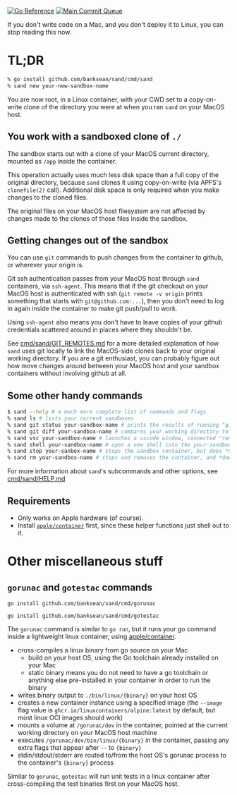 [![Go Reference](https://pkg.go.dev/badge/github.com/banksean/sand.svg)](https://pkg.go.dev/github.com/banksean/sand) 
[![Main Commit Queue](https://github.com/banksean/sand/actions/workflows/queue-main.yml/badge.svg)](https://github.com/banksean/sand/actions/workflows/queue-main.yml)

If you don't write code on a Mac, and you don't deploy it to Linux, you can stop reading this now.

# TL;DR

```sh
% go install github.com/banksean/sand/cmd/sand
% sand new your-new-sandbox-name
```

You are now root, in a Linux container, with your CWD set to a copy-on-write clone of the directory you were at when you ran `sand` on your MacOS host. 

## You work with a sandboxed clone of `./`
The sandbox starts out with a clone of your MacOS current directory, mounted as `/app` inside the container. 

This operation actually uses much less disk space than a full copy of the original directory, because `sand` clones it using copy-on-write (via APFS's `clonefile(2)` call). Additional disk space is only required when you make changes to the cloned files.

The original files on your MacOS host filesystem are not affected by changes made to the clones of those files inside the sandbox.

## Getting changes out of the sandbox

You can use `git` commands to push changes from the container to github, or wherever your origin is. 

Git ssh authentication passes from your MacOS host through `sand` containers, via `ssh-agent`. This means that if the git checkout on your MacOS host is authenticated with ssh (`git remote -v origin` prints something that starts with `git@github.com:...`), then you don't need to log in again inside the container to make git push/pull to work.  

Using `ssh-agent` also means you don't have to leave copies of your github credentials scattered around in places where they shouldn't be.

See [cmd/sand/GIT_REMOTES.md](cmd/sand/GIT_REMOTES.md) for a more detailed explanation of how `sand` uses git locally to link the MacOS-side clones back to your original working directory.  If you are a git enthusiast, you can probably figure out how move changes around between your MacOS host and your sandbox containers without involving github at all.

## Some other handy commands

```sh
$ sand --help # a much more complete list of commands and flags
% sand ls # lists your current sandboxes
% sand git status your-sandbox-name # prints the results of running "git status" in the sandbox's working directory
% sand git diff your-sandbox-name # compares your working directory to the sandbox's clone of your working directory
% sand vsc your-sandbox-name # launches a vscode window, connected "remotely" to your-sandbox-name
% sand shell your-sandbox-name # open a new shell into the your-sandbox-name's container
% sand stop your-sanbox-name # stops the sandbox container, but does *not* delete its filesystem
% sand rm your-sandbox-name # stops and removes the container, and *does* remove the sandbox's filesystem.
```

For more information about `sand`'s subcommands and other options, see [cmd/sand/HELP.md](./cmd/sand/HELP.md)

## Requirements
- Only works on Apple hardware (of course).
- Install [`apple/container`](https://github.com/apple/container) first, since these helper functions just shell out to it. 

# Other miscellaneous stuff
## `gorunac` and `gotestac` commands
```
go install github.com/banksean/sand/cmd/gorunac

go install github.com/banksean/sand/cmd/gotestac
```

The `gorunac` command is similar to `go run`, but it runs your go command inside a lightweight linux container, using [apple/container](https://github.com/apple/container).

- cross-compiles a linux binary from go source on your Mac
  - build on your host OS, using the Go toolchain already installed on your Mac
  - static binary means you do not need to have a go toolchain or anything else pre-installed in your container in order to run the binary
- writes binary output to `./bin/linux/{binary}` on your host OS
- creates a new container instance using a specified image (the `--image` flag value is `ghcr.io/linuxcontainers/alpine:latest` by default, but most linux OCI images should work)
- mounts a volume at `/gorunac/dev` in the container, pointed at the current working directory on your MacOS host machine
- executes `/gorunac/dev/bin/linux/{binary}` in the container, passing any extra flags that appear after `--` to `{binary}`
- stdin/stdout/stderr are routed to/from the host OS's gorunac process to the container's `{binary}` process

Similar to `gorunac`, `gotestac` will run unit tests in a linux container after cross-compiling the test binaries first on your MacOS host.  
